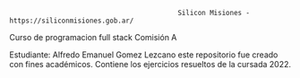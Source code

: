                                               Silicon Misiones - https://siliconmisiones.gob.ar/
                                              
Curso de programacion full stack 
Comisión A 

Estudiante: Alfredo Emanuel Gomez Lezcano
este repositorio fue creado con fines académicos.
Contiene los ejercicios resueltos de la cursada 2022.
